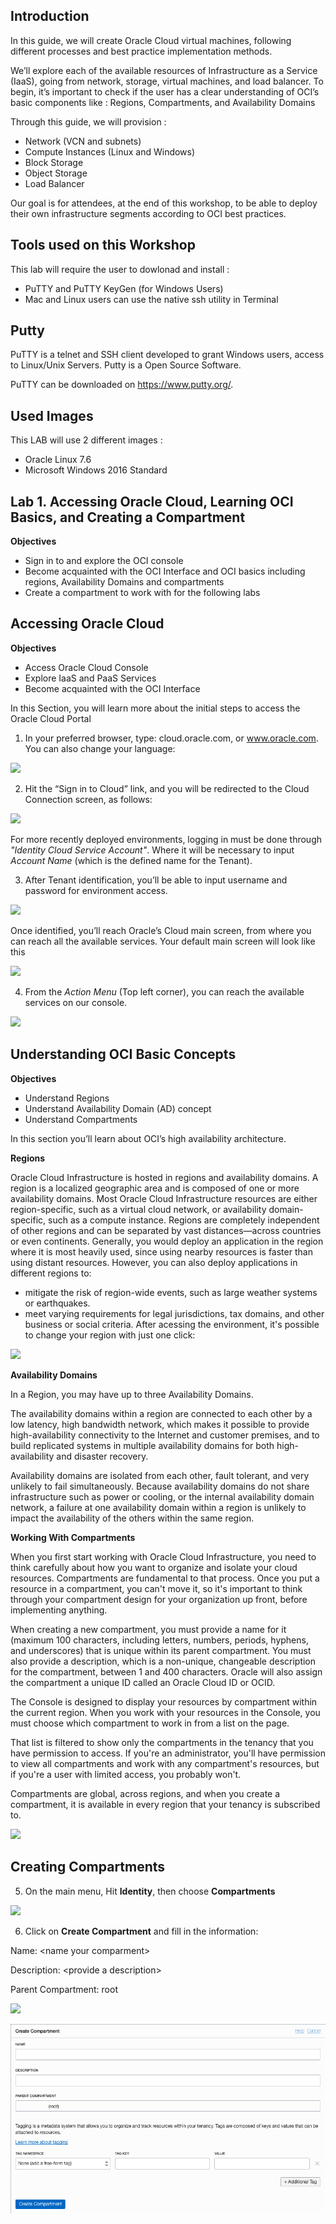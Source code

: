 ## Introduction

In this guide, we will create Oracle Cloud virtual machines, following different processes and best practice implementation methods.

We’ll explore each of the available resources of Infrastructure as a Service (IaaS), going from network, storage, virtual machines, and load balancer. To begin, it’s important to check if the user has a clear understanding of OCI’s basic components like : Regions, Compartments, and Availability Domains

Through this guide, we will provision :

- Network (VCN and subnets)
- Compute Instances (Linux and Windows)
- Block Storage
- Object Storage
- Load Balancer

Our goal is for attendees, at the end of this workshop, to be able to deploy their own infrastructure segments according to OCI best practices.

## Tools used on this Workshop

This lab will require the user to dowlonad and install :

- PuTTY and PuTTY KeyGen (for Windows Users)
- Mac and Linux users can use the native ssh utility in Terminal

## Putty ## 

PuTTY is a telnet and SSH client developed to grant Windows users, access  to Linux/Unix Servers. Putty is a Open Source Software.

PuTTY can be downloaded on  https://www.putty.org/.


## Used Images ##
This LAB will use 2 different images :

- Oracle Linux 7.6
- Microsoft Windows 2016 Standard

## Lab 1. Accessing Oracle Cloud, Learning OCI Basics, and Creating a Compartment

**Objectives**

- Sign in to and explore the OCI console
- Become acquainted with the OCI Interface and OCI basics including regions, Availability Domains and compartments
- Create a compartment to work with for the following labs

## Accessing Oracle Cloud ##

**Objectives**
- Access Oracle Cloud Console
- Explore IaaS and PaaS Services
- Become acquainted with the OCI Interface

In this Section, you will learn more about the initial steps to access the Oracle Cloud Portal

1. In your preferred browser, type: cloud.oracle.com, or www.oracle.com.  You can also change your language:
 
 ![](images/Browser.png)


2. Hit the “Sign in to Cloud” link, and you will be redirected to the Cloud Connection screen, as follows:

 ![](images/tenant_id.png)

 For more recently deployed environments, logging in must be done through  *"Identity Cloud Service Account"*. Where it will be necessary to input *Account Name* (which is the defined name for the Tenant).

3. After Tenant identification, you’ll be able to input username and password for environment access.

![](images/user_password.png)

Once identified, you’ll reach Oracle’s Cloud main screen, from where you can reach all the available services. Your default main screen will look like this

![](images/oci_console.png)

4. From the *Action Menu* (Top left corner), you can reach the available services on our console.

![](images/act_menu.png)

## Understanding OCI Basic Concepts

**Objectives**

- Understand Regions
- Understand Availability Domain (AD) concept
- Understand Compartments

In this section you’ll learn about OCI’s  high availability architecture.

**Regions**

Oracle Cloud Infrastructure is hosted in regions and availability domains. A region is a localized geographic area and is composed of one or more availability domains. Most Oracle Cloud Infrastructure resources are either region-specific, such as a virtual cloud network, or availability domain-specific, such as a compute instance.
Regions are completely independent of other regions and can be separated by vast distances—across countries or even continents. Generally, you would deploy an application in the region where it is most heavily used, since using nearby resources is faster than using distant resources. However, you can also deploy applications in different regions to:
- mitigate the risk of region-wide events, such as large weather systems or earthquakes.
- meet varying requirements for legal jurisdictions, tax domains, and other business or social criteria.
After acessing the environment, it's possible to change your region with just one click:

![](images/change_regio.png)

**Availability Domains**

In a Region, you may have up to three Availability Domains. 

The availability domains within a region are connected to each other by a low latency, high bandwidth network, which makes it possible to provide high-availability connectivity to the Internet and customer premises, and to build replicated systems in multiple availability domains for both high-availability and disaster recovery. 

Availability domains are isolated from each other, fault tolerant, and very unlikely to fail simultaneously. Because availability domains do not share infrastructure such as power or cooling, or the internal availability domain network, a failure at one availability domain within a region is unlikely to impact the availability of the others within the same region.


**Working With Compartments**

When you first start working with Oracle Cloud Infrastructure, you need to think carefully about how you want to organize and isolate your cloud resources. Compartments are fundamental to that process. Once you put a resource in a compartment, you can't move it, so it's important to think through your compartment design for your organization up front, before implementing anything.

When creating a new compartment, you must provide a name for it (maximum 100 characters, including letters, numbers, periods, hyphens, and underscores) that is unique within its parent compartment. You must also provide a description, which is a non-unique, changeable description for the compartment, between 1 and 400 characters. Oracle will also assign the compartment a unique ID called an Oracle Cloud ID or OCID.

The Console is designed to display your resources by compartment within the current region. When you work with your resources in the Console, you must choose which compartment to work in from a list on the page. 

That list is filtered to show only the compartments in the tenancy that you have permission to access. If you're an administrator, you'll have permission to view all compartments and work with any compartment's resources, but if you're a user with limited access, you probably won't.

Compartments are global, across regions, and when you create a compartment, it is available in every region that your tenancy is subscribed to.

![](images/compart.png)

## Creating Compartments

5. On the main menu, Hit **Identity**, then choose **Compartments**

![](images/create_compart.png)

6. Click on **Create Compartment** and fill in the information:

Name: \<name your comparment\>

Description: \<provide a description\>

Parent Compartment: root

![](images/compart_02.png)

![](images/compart_03.png)



